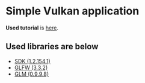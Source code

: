 # Simple Vulkan application

**Used tutorial** is [here](https://vulkan-tutorial.com/).

## Used libraries are below

* [SDK (1.2.154.1)](https://vulkan.lunarg.com/sdk/home#windows)
* [GLFW (3.3.2)](https://www.glfw.org/download.html)
* [GLM (0.9.9.8)](https://github.com/g-truc/glm/releases)
